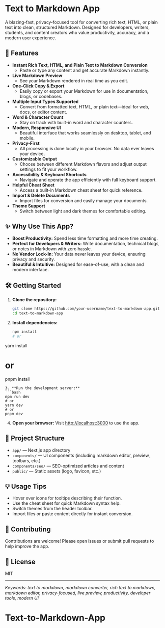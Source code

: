# Text to Markdown App

A blazing-fast, privacy-focused tool for converting rich text, HTML, or plain text into clean, structured Markdown. Designed for developers, writers, students, and content creators who value productivity, accuracy, and a modern user experience.

## 🚀 Features

- **Instant Rich Text, HTML, and Plain Text to Markdown Conversion**
  - Paste or type any content and get accurate Markdown instantly.
- **Live Markdown Preview**
  - See your Markdown rendered in real time as you edit.
- **One-Click Copy & Export**
  - Easily copy or export your Markdown for use in documentation, blogs, or codebases.
- **Multiple Input Types Supported**
  - Convert from formatted text, HTML, or plain text—ideal for web, docs, or editor content.
- **Word & Character Count**
  - Stay on track with built-in word and character counters.
- **Modern, Responsive UI**
  - Beautiful interface that works seamlessly on desktop, tablet, and mobile.
- **Privacy-First**
  - All processing is done locally in your browser. No data ever leaves your device.
- **Customizable Output**
  - Choose between different Markdown flavors and adjust output settings to fit your workflow.
- **Accessibility & Keyboard Shortcuts**
  - Navigate and operate the app efficiently with full keyboard support.
- **Helpful Cheat Sheet**
  - Access a built-in Markdown cheat sheet for quick reference.
- **Import & Delete Documents**
  - Import files for conversion and easily manage your documents.
- **Theme Support**
  - Switch between light and dark themes for comfortable editing.

## ✨ Why Use This App?

- **Boost Productivity:** Spend less time formatting and more time creating.
- **Perfect for Developers & Writers:** Write documentation, technical blogs, or notes in Markdown with zero hassle.
- **No Vendor Lock-In:** Your data never leaves your device, ensuring privacy and security.
- **Beautiful & Intuitive:** Designed for ease-of-use, with a clean and modern interface.

## 🛠️ Getting Started

1. **Clone the repository:**
   ```bash
   git clone https://github.com/your-username/text-to-markdown-app.git
   cd text-to-markdown-app
   ```
2. **Install dependencies:**
   ```bash
   npm install
   # or
yarn install
   # or
pnpm install
   ```
3. **Run the development server:**
   ```bash
   npm run dev
   # or
yarn dev
   # or
pnpm dev
   ```
4. **Open your browser:**
   Visit [http://localhost:3000](http://localhost:3000) to use the app.

## 🧩 Project Structure

- `app/` — Next.js app directory
- `components/` — UI components (including markdown editor, preview, toolbars, etc.)
- `components/seo/` — SEO-optimized articles and content
- `public/` — Static assets (logo, favicon, etc.)

## 💡 Usage Tips

- Hover over icons for tooltips describing their function.
- Use the cheat sheet for quick Markdown syntax help.
- Switch themes from the header toolbar.
- Import files or paste content directly for instant conversion.

## 📝 Contributing

Contributions are welcome! Please open issues or submit pull requests to help improve the app.

## 📄 License

MIT

---

*Keywords: text to markdown, markdown converter, rich text to markdown, markdown editor, privacy-focused, live preview, productivity, developer tools, modern UI*
# Text-to-Markdown-App
